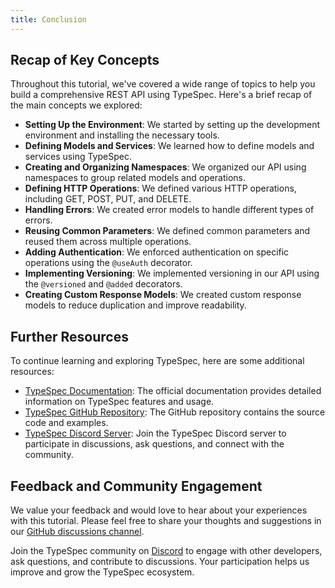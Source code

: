 ```yaml
---
title: Conclusion
---
```


## Recap of Key Concepts

Throughout this tutorial, we've covered a wide range of topics to help you build a comprehensive REST API using TypeSpec. Here's a brief recap of the main concepts we explored:

- **Setting Up the Environment**: We started by setting up the development environment and installing the necessary tools.
- **Defining Models and Services**: We learned how to define models and services using TypeSpec.
- **Creating and Organizing Namespaces**: We organized our API using namespaces to group related models and operations.
- **Defining HTTP Operations**: We defined various HTTP operations, including GET, POST, PUT, and DELETE.
- **Handling Errors**: We created error models to handle different types of errors.
- **Reusing Common Parameters**: We defined common parameters and reused them across multiple operations.
- **Adding Authentication**: We enforced authentication on specific operations using the `@useAuth` decorator.
- **Implementing Versioning**: We implemented versioning in our API using the `@versioned` and `@added` decorators.
- **Creating Custom Response Models**: We created custom response models to reduce duplication and improve readability.

## Further Resources

To continue learning and exploring TypeSpec, here are some additional resources:

- [TypeSpec Documentation](https://typespec.io/docs): The official documentation provides detailed information on TypeSpec features and usage.
- [TypeSpec GitHub Repository](https://github.com/microsoft/typespec): The GitHub repository contains the source code and examples.
- [TypeSpec Discord Server](https://aka.ms/typespec/discord): Join the TypeSpec Discord server to participate in discussions, ask questions, and connect with the community.

## Feedback and Community Engagement

We value your feedback and would love to hear about your experiences with this tutorial. Please feel free to share your thoughts and suggestions in our [GitHub discussions channel](https://github.com/microsoft/typespec/discussions).

Join the TypeSpec community on [Discord](https://aka.ms/typespec/discord) to engage with other developers, ask questions, and contribute to discussions. Your participation helps us improve and grow the TypeSpec ecosystem.
